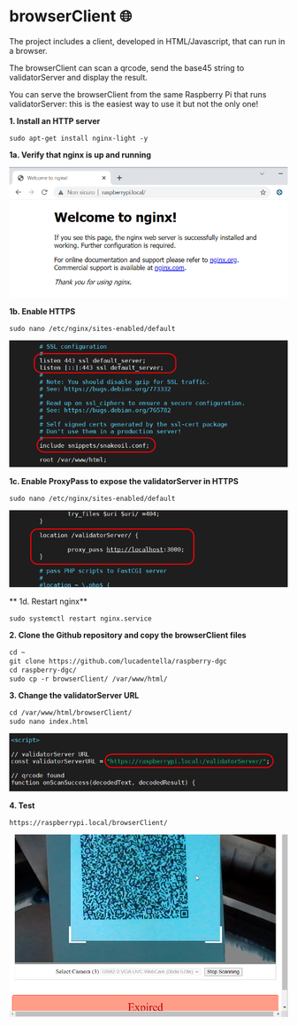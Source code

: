 # browserClient :globe_with_meridians:

The project includes a client, developed in HTML/Javascript, that can run in a browser.

The browserClient can scan a qrcode, send the base45 string to validatorServer and display the result.

You can serve the browserClient from the same Raspberry Pi that runs validatorServer: this is the easiest way to use it but not the only one!

**1. Install an HTTP server**

    sudo apt-get install nginx-light -y

**1a. Verify that nginx is up and running**

![](https://github.com/lucadentella/raspberry-dgc/raw/main/images/nginx.png)

**1b. Enable HTTPS**

	sudo nano /etc/nginx/sites-enabled/default

![](https://github.com/lucadentella/raspberry-dgc/raw/main/images/nginx-ssl.png)

**1c. Enable ProxyPass to expose the validatorServer in HTTPS**

	sudo nano /etc/nginx/sites-enabled/default

![](https://github.com/lucadentella/raspberry-dgc/raw/main/images/nginx-proxy.png)

** 1d. Restart nginx**

	sudo systemctl restart nginx.service

**2. Clone the Github repository and copy the browserClient files**

    cd ~
	git clone https://github.com/lucadentella/raspberry-dgc
	cd raspberry-dgc/
	sudo cp -r browserClient/ /var/www/html/

**3. Change the validatorServer URL** 

	cd /var/www/html/browserClient/
	sudo nano index.html
	
![](https://github.com/lucadentella/raspberry-dgc/raw/main/images/server-url.png)

**4. Test**

	https://raspberrypi.local/browserClient/
	
![](https://github.com/lucadentella/raspberry-dgc/raw/main/images/browserclient-test.png)



